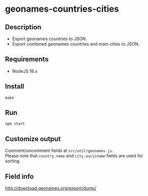 # geonames-countries-cities

## Description

-   Export geonames countries to JSON.
-   Export combined geonames countries and main cities to JSON.

## Requirements

-   NodeJS 18.x

## Install

`make`

## Run

`npm start`

## Customize output

Comment/uncomment fields at `src/util/geonames.js`.  
Please note that `country.name` and `city.asciiname` fields are used for sorting.

## Field info

http://download.geonames.org/export/dump/
